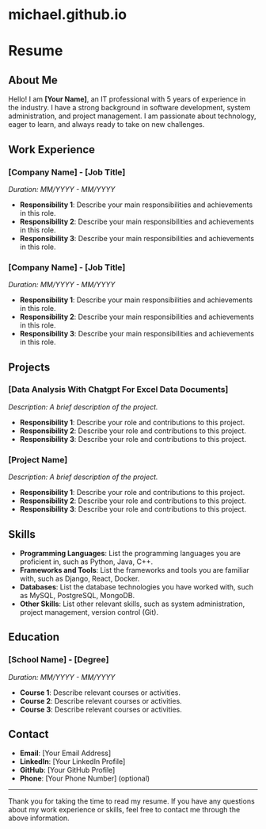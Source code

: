 # michael.github.io

# Resume

## About Me

Hello! I am **[Your Name]**, an IT professional with 5 years of experience in the industry. I have a strong background in software development, system administration, and project management. I am passionate about technology, eager to learn, and always ready to take on new challenges.

## Work Experience

### [Company Name] - [Job Title]
*Duration: MM/YYYY - MM/YYYY*

- **Responsibility 1**: Describe your main responsibilities and achievements in this role.
- **Responsibility 2**: Describe your main responsibilities and achievements in this role.
- **Responsibility 3**: Describe your main responsibilities and achievements in this role.

### [Company Name] - [Job Title]
*Duration: MM/YYYY - MM/YYYY*

- **Responsibility 1**: Describe your main responsibilities and achievements in this role.
- **Responsibility 2**: Describe your main responsibilities and achievements in this role.
- **Responsibility 3**: Describe your main responsibilities and achievements in this role.

## Projects

### [Data Analysis With Chatgpt For Excel Data Documents]
*Description: A brief description of the project.*

- **Responsibility 1**: Describe your role and contributions to this project.
- **Responsibility 2**: Describe your role and contributions to this project.
- **Responsibility 3**: Describe your role and contributions to this project.

### [Project Name]
*Description: A brief description of the project.*

- **Responsibility 1**: Describe your role and contributions to this project.
- **Responsibility 2**: Describe your role and contributions to this project.
- **Responsibility 3**: Describe your role and contributions to this project.

## Skills

- **Programming Languages**: List the programming languages you are proficient in, such as Python, Java, C++.
- **Frameworks and Tools**: List the frameworks and tools you are familiar with, such as Django, React, Docker.
- **Databases**: List the database technologies you have worked with, such as MySQL, PostgreSQL, MongoDB.
- **Other Skills**: List other relevant skills, such as system administration, project management, version control (Git).

## Education

### [School Name] - [Degree]
*Duration: MM/YYYY - MM/YYYY*

- **Course 1**: Describe relevant courses or activities.
- **Course 2**: Describe relevant courses or activities.
- **Course 3**: Describe relevant courses or activities.

## Contact

- **Email**: [Your Email Address]
- **LinkedIn**: [Your LinkedIn Profile]
- **GitHub**: [Your GitHub Profile]
- **Phone**: [Your Phone Number] (optional)

---

Thank you for taking the time to read my resume. If you have any questions about my work experience or skills, feel free to contact me through the above information.
